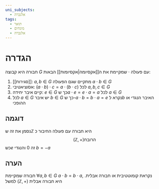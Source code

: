 ```yaml
---
uni_subjects:
  - אלגברה
tags:
  - תואר
  - מונחים
  - אלגברה
---
```

# הגדרה
חבורה היא קבוצה $G$ עם פעולה $\cdot$
שמקיימת את ה[[אקסיומה|אקסיומות]] הבאות:
1. [[סגירות]]: $a,b \in G$ מתקיים שגם הפעולה $a\cdot b \in G$
2. אסוציאטיבי: $\left( a\cdot b \right)\cdot c=a\cdot \left( b\cdot c \right)$ לכל $a,b,c\in G$
3. קיים איבר יחידה: $e \in G$ כך ש$a\cdot e=e\cdot a=a$ לכל $a\in G$
4. לכל $a\in G$ יש איבר $b \in G$ כך ש-$a\cdot b=b\cdot a=e$ נקרא ל$b$ האיבר הנגדי או ההופכי
## דוגמה
נסמן את זה ש$\mathbb{Z}$ היא חבורה עם פעולה החיבור כ
$$
(\mathbb{Z},+)\text{הרובח}
$$
כש$e$ זה 0 והנגדי $b=-a$
## הערה
חבורה שמקיימת $\forall a,b\in G$ $a\cdot b=b\cdot a$, נקראת קומוטטיבית או חבורה אבלית. למשל $\left( \mathbb{Z},+ \right)$ היא חבורה אבלית